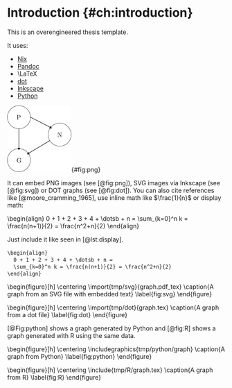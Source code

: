 # Introduction  {#ch:introduction}

This is an overengineered thesis template.

It uses:

- [Nix](https://nixos.org/)
- [Pandoc](https://pandoc.org/)
- \LaTeX
- [dot](https://graphviz.org/)
- [Inkscape](https://inkscape.org)
- [Python](https://www.python.org/)

![A graph from a PNG file](img/png/graph.png){#fig:png}

It can embed PNG images (see [@fig:png]), SVG images via Inkscape (see [@fig:svg]) or DOT graphs (see [@fig:dot]). You can also cite references like [@moore_cramming_1965], use inline math like $\frac{1}{n}$ or display math:

\begin{align}
  0 + 1 + 2 + 3 + 4 + \dotsb + n = 
  \sum_{k=0}^n k = \frac{n(n+1)}{2} = \frac{n^2+n}{2}
\end{align}

Just include it like seen in [@lst:display].

```{#lst:display .latex caption="Display math example"}
\begin{align}
  0 + 1 + 2 + 3 + 4 + \dotsb + n =
  \sum_{k=0}^n k = \frac{n(n+1)}{2} = \frac{n^2+n}{2}
\end{align}
```

\begin{figure}[h]
  \centering
  \import{tmp/svg}{graph.pdf_tex}
  \caption{A graph from an SVG file with embedded text}
  \label{fig:svg}
\end{figure}

\begin{figure}[h]
  \centering
  \import{tmp/dot}{graph.tex}
  \caption{A graph from a dot file}
  \label{fig:dot}
\end{figure}


[@Fig:python] shows a graph generated by Python and [@fig:R] shows a graph generated with R using the same data.

\begin{figure}[h]
  \centering
  \includegraphics{tmp/python/graph}
  \caption{A graph from Python}
  \label{fig:python}
\end{figure}

\begin{figure}[h]
  \centering
  \include{tmp/R/graph.tex}
  \caption{A graph from R}
  \label{fig:R}
\end{figure}

